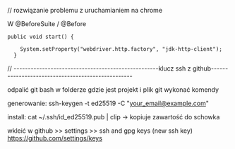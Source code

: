 // rozwiązanie problemu z uruchamianiem na chrome

W @BeforeSuite / @Before

    public void start() {

        System.setProperty("webdriver.http.factory", "jdk-http-client");
      }

// ---------------------------------------------------klucz ssh z github--------------------------------------------------

odpalić git bash w folderze gdzie jest projekt i plik git
wykonać komendy

generowanie:
ssh-keygen -t ed25519 -C "your_email@example.com"

install: 
cat ~/.ssh/id_ed25519.pub | clip -> kopiuje zawartość do schowka

wkleić w github >> settings >> ssh and gpg keys (new ssh key)
https://github.com/settings/keys
